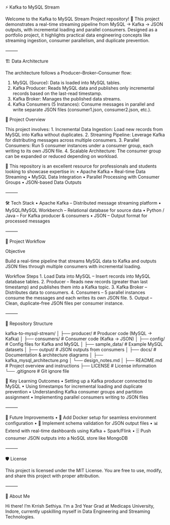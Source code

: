 ⚡ Kafka to MySQL Stream

Welcome to the Kafka to MySQL Stream Project repository! 🚀
This project demonstrates a real-time streaming pipeline from MySQL → Kafka → JSON outputs, with incremental loading and parallel consumers. Designed as a portfolio project, it highlights practical data engineering concepts like streaming ingestion, consumer parallelism, and duplicate prevention.

⸻

🏗️ Data Architecture

The architecture follows a Producer–Broker–Consumer flow:

1.	MySQL (Source): Data is loaded into MySQL tables.
2.	Kafka Producer: Reads MySQL data and publishes only incremental records based on the last-read timestamp.
3.	Kafka Broker: Manages the published data streams.
4.	Kafka Consumers (5 Instances): Consume messages in parallel and write separate JSON files (consumer1.json, consumer2.json, etc.).

📖 Project Overview

This project involves:
	1.	Incremental Data Ingestion: Load new records from MySQL into Kafka without duplicates.
	2.	Streaming Pipeline: Leverage Kafka for distributing messages across multiple consumers.
	3.	Parallel Consumers: Run 5 consumer instances under a consumer group, each writing to its own JSON file.
	4.	Scalable Architecture: The consumer group can be expanded or reduced depending on workload.

🎯 This repository is an excellent resource for professionals and students looking to showcase expertise in:
	•	Apache Kafka
	•	Real-time Data Streaming
	•	MySQL Data Integration
	•	Parallel Processing with Consumer Groups
	•	JSON-based Data Outputs

⸻

🛠️ Tech Stack
	•	Apache Kafka – Distributed message streaming platform
	•	MySQL/MySQL Workbench – Relational database for source data
	•	Python / Java – For Kafka producer & consumers
	•	JSON – Output format for processed messages

⸻

🚀 Project Workflow

Objective

Build a real-time pipeline that streams MySQL data to Kafka and outputs JSON files through multiple consumers with incremental loading.

Workflow Steps
	1.	Load Data into MySQL – Insert records into MySQL database tables.
	2.	Producer – Reads new records (greater than last timestamp) and publishes them into a Kafka topic.
	3.	Kafka Broker – Distributes data to consumers.
	4.	Consumers – 5 parallel instances consume the messages and each writes its own JSON file.
	5.	Output – Clean, duplicate-free JSON files per consumer instance.

⸻

📂 Repository Structure

kafka-to-mysql-stream/
│
├── producer/             # Producer code (MySQL → Kafka)
│
├── consumers/            # Consumer code (Kafka → JSON)
│
├── config/               # Config files for Kafka and MySQL
│
├── sample_data/          # Example MySQL datasets
│
├── output/               # JSON outputs from consumers
│
├── docs/                 # Documentation & architecture diagrams
│   ├── kafka_mysql_architecture.png
│   └── design_notes.md
│
├── README.md             # Project overview and instructions
├── LICENSE               # License information
└── .gitignore            # Git ignore file

🎯 Key Learning Outcomes
	•	Setting up a Kafka producer connected to MySQL
	•	Using timestamps for incremental loading and duplicate prevention
	•	Understanding Kafka consumer groups and partition assignment
	•	Implementing parallel consumers writing to JSON files

⸻

🚀 Future Improvements
	•	🐳 Add Docker setup for seamless environment configuration
	•	📑 Implement schema validation for JSON output files
	•	📊 Extend with real-time dashboards using Kafka + Spark/Flink
	•	🗄️ Push consumer JSON outputs into a NoSQL store like MongoDB

⸻

🛡️ License

This project is licensed under the MIT License. You are free to use, modify, and share this project with proper attribution.

⸻

🌟 About Me

Hi there! I’m Krrish Sethiya. I’m a 3rd Year Grad at Medicaps University, Indore, currently upskilling myself in Data Engineering and Streaming Technologies.
